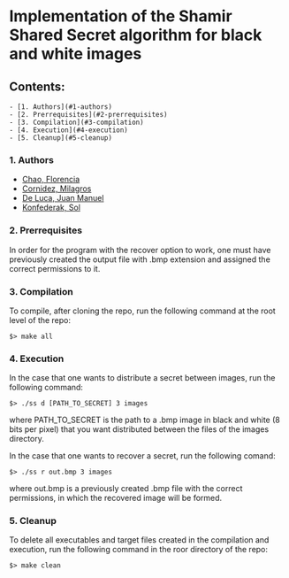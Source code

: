 # Implementation of the Shamir Shared Secret algorithm for black and white images

## Contents:
    - [1. Authors](#1-authors)
    - [2. Prerrequisites](#2-prerrequisites)
    - [3. Compilation](#3-compilation)
    - [4. Execution](#4-execution)
    - [5. Cleanup](#5-cleanup)

### 1. Authors
* [Chao, Florencia](https://github.com/florchao)
* [Cornidez, Milagros](https://github.com/mcornidez)
* [De Luca, Juan Manuel](https://github.com/juandl14)
* [Konfederak, Sol](https://github.com/solkonfe)

### 2. Prerrequisites
In order for the program with the recover option to work, one must have previously created the output file with .bmp extension and assigned the correct permissions to it.

### 3. Compilation
To compile, after cloning the repo, run the following command at the root level of the repo:
```
$> make all
```

### 4. Execution
In the case that one wants to distribute a secret between images, run the following command:
```
$> ./ss d [PATH_TO_SECRET] 3 images
```
where PATH_TO_SECRET is the path to a .bmp image in black and white (8 bits per pixel) that you want distributed between the files of the images directory.

In the case that one wants to recover a secret, run the following comand:
```
$> ./ss r out.bmp 3 images
```
where out.bmp is a previously created .bmp file with the correct permissions, in which the recovered image will be formed.

### 5. Cleanup
To delete all executables and target files created in the compilation and execution, run the following command in the roor directory of the repo:
```
$> make clean
```